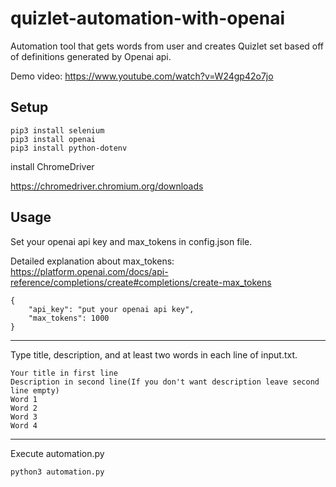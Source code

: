# quizlet-automation-with-openai

Automation tool that gets words from user and creates Quizlet set based off of definitions generated by Openai api.

Demo video: https://www.youtube.com/watch?v=W24gp42o7jo
## Setup

```
pip3 install selenium
pip3 install openai
pip3 install python-dotenv
```

install ChromeDriver

https://chromedriver.chromium.org/downloads

## Usage

Set your openai api key and max_tokens in config.json file.

Detailed explanation about max_tokens: https://platform.openai.com/docs/api-reference/completions/create#completions/create-max_tokens
```
{
    "api_key": "put your openai api key",
    "max_tokens": 1000
}
```
--------

Type title, description, and at least two words in each line of input.txt. 

```
Your title in first line
Description in second line(If you don't want description leave second line empty)
Word 1
Word 2
Word 3
Word 4
```
---------
Execute automation.py

```
python3 automation.py
```
